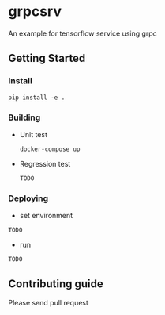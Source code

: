 # grpcsrv

An example for tensorflow service using grpc

## Getting Started

### Install

```
pip install -e .
```

### Building
- Unit test

  ```
  docker-compose up
  ```
- Regression test
  ```
  TODO
  ```

### Deploying
- set environment
```
TODO
```
- run
```
TODO
```

## Contributing guide
Please send pull request
